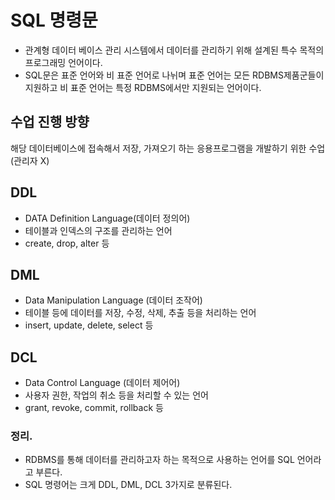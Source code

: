 # SQL 명령문

- 관계형 데이터 베이스 관리 시스템에서 데이터를 관리하기 위해 설계된 특수 목적의 프로그래밍 언어이다.
- SQL문은 표준 언어와 비 표준 언어로 나뉘며 표준 언어는 모든 RDBMS제품군들이 지원하고 비 표준 언어는 특정 RDBMS에서만 지원되는 언어이다.

## 수업 진행 방향

해당 데이터베이스에 접속해서 저장, 가져오기 하는 응용프로그램을 개발하기 위한 수업 (관리자 X)

## DDL

- DATA Definition Language(데이터 정의어)
- 테이블과 인덱스의 구조를 관리하는 언어
- create, drop, alter 등

## DML

- Data Manipulation Language (데이터 조작어)
- 테이블 등에 데이터를 저장, 수정, 삭제, 추출 등을 처리하는 언어
- insert, update, delete, select 등

## DCL

- Data Control Language (데이터 제어어)
- 사용자 권한, 작업의 취소 등을 처리할 수 있는 언어
- grant, revoke, commit, rollback 등

### 정리.

- RDBMS를 통해 데이터를 관리하고자 하는 목적으로 사용하는 언어를 SQL 언어라고 부른다.
- SQL 명령어는 크게 DDL, DML, DCL 3가지로 분류된다.